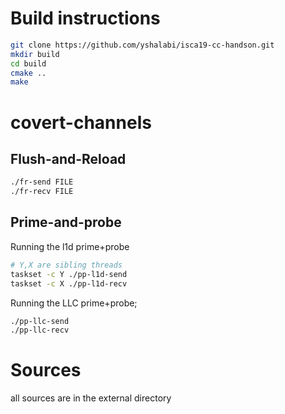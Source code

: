 # Build instructions
```sh
git clone https://github.com/yshalabi/isca19-cc-handson.git
mkdir build
cd build
cmake ..
make
```
# covert-channels
## Flush-and-Reload
```sh
./fr-send FILE
./fr-recv FILE
```

## Prime-and-probe
Running the l1d prime+probe
```sh
# Y,X are sibling threads
taskset -c Y ./pp-l1d-send
taskset -c X ./pp-l1d-recv
```

Running the LLC prime+probe;
```sh
./pp-llc-send
./pp-llc-recv
```

# Sources
all sources are in the external directory

